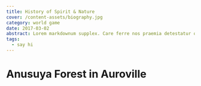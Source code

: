 ```yaml
---
title: History of Spirit & Nature
cover: /content-assets/biography.jpg
category: world game
date: 2017-03-02
abstract: Lorem markdownum supplex. Care ferre nos praemia detestatur oderit vitatumque, tardius pello ostentare; dixit.
tags:
  - say hi
---
```


# Anusuya Forest in Auroville